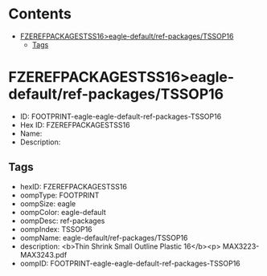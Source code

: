 



Contents
========

* [FZEREFPACKAGESTSS16>eagle-default/ref-packages/TSSOP16](#fzerefpackagestss16eagle-defaultref-packagestssop16)
	* [Tags](#tags)

# FZEREFPACKAGESTSS16>eagle-default/ref-packages/TSSOP16

- ID: FOOTPRINT-eagle-eagle-default-ref-packages-TSSOP16
- Hex ID: FZEREFPACKAGESTSS16
- Name: 
- Description: 

## Tags

- hexID: FZEREFPACKAGESTSS16
- oompType: FOOTPRINT
- oompSize: eagle
- oompColor: eagle-default
- oompDesc: ref-packages
- oompIndex: TSSOP16
- oompName: eagle-default/ref-packages/TSSOP16
- description: &lt;b&gt;Thin Shrink Small Outline Plastic 16&lt;/b&gt;&lt;p&gt;&#xD;
MAX3223-MAX3243.pdf
- oompID: FOOTPRINT-eagle-eagle-default-ref-packages-TSSOP16
